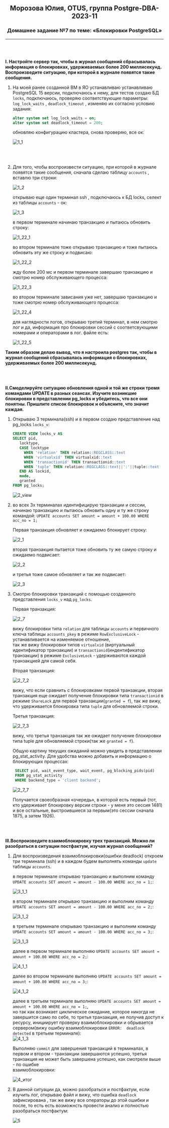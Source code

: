 <div align="center"><h2>Морозова Юлия, OTUS, группа Postgre-DBA-2023-11</h2></div>


<div align=center><h3>Домашнее задание №7 по теме: «Блокировки PostgreSQL»</h3></div>  

***

<br/><br/>

**I. Настройте сервер так, чтобы в журнал сообщений сбрасывалась информация о блокировках, удерживаемых более 200 миллисекунд. Воспроизведите ситуацию, при которой в журнале появятся такие сообщения.**

1. На моей ранее созданной ВМ в ЯО устанавливаю устанавливаю PostgreSQL 15 версии, подключаюсь к нему, для тестов создаю БД ``locks``, подключаюсь, проверяю соответствующие параметры: ``log_lock_waits`` , ``deadlock_timeout`` , изменяю их согласно условию задания:
    ```sql
    alter system set log_lock_waits = on;
    alter system set deadlock_timeout = 200;
    ```
    
    обновляю конфигурацию кластера, снова проверяю, все ок:

    ![1_1](https://github.com/Y-M-Morozova/7_homework_Morozova_Yulia/assets/153178571/5740c0dc-4228-4b27-b582-e286e667cbf0)

<br/><br/>

2. Для того, чтобы воспроизвести ситуацию, при которой в журнале появятся такие сообщения, сначала сделаю таблицу ``accounts`` , вставлю три строки:

    ![1_2](https://github.com/Y-M-Morozova/7_homework_Morozova_Yulia/assets/153178571/064853aa-fb67-4c78-8b6a-828f180f5327)

     открываю еще один терминал ssh , подключаюсь к БД locks, селект из таблицы  ``accounts`` - ок:

      ![1_3](https://github.com/Y-M-Morozova/7_homework_Morozova_Yulia/assets/153178571/f0dd5411-eb96-446c-919a-779fb1397e5d)

 
   в первом терминале начинаю транзакцию и пытаюсь обновить строку:

    ![1_22_1](https://github.com/Y-M-Morozova/7_homework_Morozova_Yulia/assets/153178571/484491de-7fe5-49a8-9450-a6073a8dd002)

   во втором терминале тоже открываю транзакцию и тоже пытаюсь обновить эту же строку и подвисаю:

    ![1_22_2](https://github.com/Y-M-Morozova/7_homework_Morozova_Yulia/assets/153178571/970a4708-b19f-4204-b192-b6caf073061e)

   жду более 200 мс и первом терминале завершаю транзакцию и смотрю номер обслуживающего процесса:  

   ![1_22_3](https://github.com/Y-M-Morozova/7_homework_Morozova_Yulia/assets/153178571/d8ebee3a-cc75-4906-b464-b1ede00b4d07)

    во втором терминале зависания уже нет, завершаю транзакцию и тоже смотрю номер обслуживающего процесса:

   ![1_22_4](https://github.com/Y-M-Morozova/7_homework_Morozova_Yulia/assets/153178571/e91b2e93-1e6a-489f-b4a1-9dc09d01234a)

   для наглядности логов, открываю третий терминал, в нем смотрю лог и да, информация про блокировки сессий с соответсвующими номерами и операторами  в лог. файле есть:

   ![1_22_5](https://github.com/Y-M-Morozova/7_homework_Morozova_Yulia/assets/153178571/c6ed31a9-dc75-4800-b523-2b39fd4a6019)

**Таким образом делаю вывод, что я настроила postgres так, чтобы в журнал сообщений сбрасывалась информация о блокировках, удерживаемых более 200 миллисекунд.**
   
<br/><br/>

**II.Смоделируйте ситуацию обновления одной и той же строки тремя командами UPDATE в разных сеансах. Изучите возникшие блокировки в представлении pg_locks и убедитесь, что все они понятны. Пришлите список блокировок и объясните, что значит каждая.**

1. Открываю 3 терминала(ssh) и в первом создаю представление над pg_locks ``locks_v``:

    ```sql
    CREATE VIEW locks_v AS
    SELECT pid,
       locktype,
       CASE locktype
         WHEN 'relation' THEN relation::REGCLASS::text
         WHEN 'virtualxid' THEN virtualxid::text
         WHEN 'transactionid' THEN transactionid::text
         WHEN 'tuple' THEN relation::REGCLASS::text||':'||tuple::text
       END AS lockid,
       mode,
       granted
    FROM pg_locks;
    ```

    ![2_view](https://github.com/Y-M-Morozova/7_homework_Morozova_Yulia/assets/153178571/35da1266-96ff-4475-8943-d207f2b4bad8)

2. во всех 3х терминалах идентифицирую транзакции и сессии, начинаю транзакцию и пытаюсь обновить одну и ту же строку командой: ``UPDATE accounts SET amount = amount + 100.00 WHERE acc_no = 1;``

   Первая транзакция обновляет и ожидаемо блокирует строку:

    ![2_1](https://github.com/Y-M-Morozova/7_homework_Morozova_Yulia/assets/153178571/d878c467-3143-448e-8d45-c2603e647f2e)
  
   вторая транзакция пытается тоже обновить ту же самую строку и ожидаемо подвисает:

    ![2_2](https://github.com/Y-M-Morozova/7_homework_Morozova_Yulia/assets/153178571/4033c09b-cd79-4517-8bc1-e689d651694d)


   и третья тоже самое обновляет и так же подвисает:

    ![2_3](https://github.com/Y-M-Morozova/7_homework_Morozova_Yulia/assets/153178571/328819ed-7e9e-4b36-9490-d5da7febfb54)
   
 3. Смотрю блокировки транзакций с помощью созданного представления ``locks_v`` над ``pg_locks``.

    Первая транзакция:  

    ![2_7](https://github.com/Y-M-Morozova/7_homework_Morozova_Yulia/assets/153178571/5f5aa3f7-f4e8-4309-96db-af8047b97f29)

    вижу блокировки типа ``relation`` для таблицы ``accounts`` и первичного ключа таблицы ``accounts_pkey`` в режиме ``RowExclusiveLock`` - устанавливается на изменяемое отношение,
    <br>так же вижу блокировки типов ``virtualxid`` (виртуальный идентификатор транзакции) и ``transactionid``(индентификатор транзакции) в режиме ``ExclusiveLock`` - удерживаются каждой транзакцией для самой себя.

    Вторая транзакция:

    ![2_7_2](https://github.com/Y-M-Morozova/7_homework_Morozova_Yulia/assets/153178571/9101854f-9adb-406f-8663-5223d2405a02)

    вижу, что если сравнить с блокировками первой транзакции, вторая транзакция еще ожидает получение блокировки типа ``transactionid`` в режиме ``ShareLock`` для первой транзакции(``granted = f``),
    так же вижу, что удерживается блокировка типа ``tuple`` для обновляемой строки.

    Третья транзакция:

    ![2_7_3](https://github.com/Y-M-Morozova/7_homework_Morozova_Yulia/assets/153178571/82892287-1bb7-42a8-9ae0-7667302dec83)

    вижу, что третья транзакция так же ожидает получение блокировки типа tuple для обновляемой строки(так же ``granted = f``).

    Общую картину текущих ожиданий можно увидеть в представлении pg_stat_activity. Для удобства можно добавить и информацию о блокирующих процессах:

    ```sql
     SELECT pid, wait_event_type, wait_event, pg_blocking_pids(pid) 
     FROM pg_stat_activity 
     WHERE backend_type = 'client backend';
    ```

    ![2_7_7](https://github.com/Y-M-Morozova/7_homework_Morozova_Yulia/assets/153178571/7215b2f4-10c7-4c75-91be-b996921bc736)

    Получается своеобразная «очередь», в которой есть первый (тот, кто удерживает блокировку версии строки - у меня это сессия 1481) и все остальные, выстроившиеся за первым(это сессии сначала 1875, а затем 1926).

<br/><br/>
    
**III.Воспроизведите взаимоблокировку трех транзакций. Можно ли разобраться в ситуации постфактум, изучая журнал сообщений?**

1. Для воспроизведения взаимоблокировки(ошибки deadlock) откроем три терминала (ssh) и в каждом будем выполнять команды ``update`` таблицы ``accounts``.

   в первом терминале открываю транзакцию и выполним команду ``UPDATE accounts SET amount = amount - 100.00 WHERE acc_no = 1;``:

    ![3_1_1](https://github.com/Y-M-Morozova/7_homework_Morozova_Yulia/assets/153178571/87eab4da-8e68-4da1-aa69-8a443790ccc5)

   в втором терминале открываю транзакцию и выполним команду ``UPDATE accounts SET amount = amount - 100.00 WHERE acc_no = 2;``:    

    ![3_1_2](https://github.com/Y-M-Morozova/7_homework_Morozova_Yulia/assets/153178571/2b6c7977-4470-48eb-9fb6-995227f9257f)


   в третьем терминале открываю транзакцию и выполним команду ``UPDATE accounts SET amount = amount - 100.00 WHERE acc_no = 3;``:  

    ![3_1_3](https://github.com/Y-M-Morozova/7_homework_Morozova_Yulia/assets/153178571/6ff645c3-fc0e-4798-8a11-9c6ca23b0772)

    далее в первом терминале выполняю ``UPDATE accounts SET amount = amount + 100.00 WHERE acc_no = 2;``:

    ![4_1_1](https://github.com/Y-M-Morozova/7_homework_Morozova_Yulia/assets/153178571/6cc529b2-1e08-43f3-a3d0-743bfcb75d08)

    далее во втором терминале выполняю ``UPDATE accounts SET amount = amount + 100.00 WHERE acc_no = 3;``:

    ![4_1_2](https://github.com/Y-M-Morozova/7_homework_Morozova_Yulia/assets/153178571/5e893431-1a02-4582-b699-10aa17c503f4)


    далее в третьем терминале выполняю ``UPDATE accounts SET amount = amount + 100.00 WHERE acc_no = 1;``,
    <br> но так как возникает циклическое ожидание, которое никогда не завершится само по себе, то третья транзакция, не получив доступ к ресурсу, инициирует проверку взаимоблокировки
    и обрывается сервером(вижу ошибку взаимоблокировки ``ERROR:  deadlock detected`` в третьем терминале):   
   ![4_1_3](https://github.com/Y-M-Morozova/7_homework_Morozova_Yulia/assets/153178571/7d71dbc2-55c8-4da4-bc54-11e22c715c10)

    Выполняю ``commit`` для завершения транзакций в терминалах, в первом и втором - транзакции завершаются успешно, третья транзакция не может быть завершена успешно, как смотрели выше - по ошибке             
    взаимоблокировки:

   ![4_итог](https://github.com/Y-M-Morozova/7_homework_Morozova_Yulia/assets/153178571/b38dbf97-1742-4f80-a5ad-2e347ee8d4ac)

2. В данной ситуации да, можно разобраться и постфактум, если изучить лог, открываю файл и вижу, что ошибка ``deadlock`` зафиксирована , так же вижу все операторы до этой ошибки и после, то есть есть возможнсть провести анализ и полностью разобраться постфактум:

   ![5](https://github.com/Y-M-Morozova/7_homework_Morozova_Yulia/assets/153178571/1dfb13b9-9607-4ac1-b0dc-066ed8fa977d)

   
